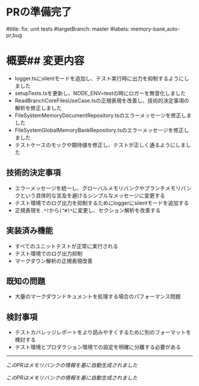 # PRの準備完了

#title: fix: unit tests
#targetBranch: master
#labels: memory-bank,auto-pr,bug

# 概要## 変更内容

<!-- メモリバンクの最近の変更点から自動生成されます -->
- logger.tsにsilentモードを追加し、テスト実行時に出力を抑制するようにしました
- setupTests.tsを更新し、NODE_ENV=testの時にロガーを無音化しました
- ReadBranchCoreFilesUseCase.tsの正規表現を改善し、技術的決定事項の解析を修正しました
- FileSystemMemoryDocumentRepository.tsのエラーメッセージを修正しました
- FileSystemGlobalMemoryBankRepository.tsのエラーメッセージを修正しました
- テストケースのモックや期待値を修正し、テストが正しく通るようにしました

## 技術的決定事項

<!-- メモリバンクのアクティブな決定事項から自動生成されます -->
- エラーメッセージを統一し、グローバルメモリバンクやブランチメモリバンクという具体的な言及を避けるシンプルなメッセージに変更する
- テスト環境でのログ出力を抑制するためにloggerにsilentモードを追加する
- 正規表現を`.*?`から`[^#]*`に変更し、セクション解析を改善する

## 実装済み機能

<!-- メモリバンクの動作している機能から自動生成されます -->
- すべてのユニットテストが正常に実行される
- テスト環境でのログ出力抑制
- マークダウン解析の正規表現改善

## 既知の問題

<!-- メモリバンクの既知の問題から自動生成されます -->
- 大量のマークダウンドキュメントを処理する場合のパフォーマンス問題

## 検討事項

<!-- メモリバンクの検討事項から自動生成されます -->
- テストカバレッジレポートをより読みやすくするために別のフォーマットを検討する
- テスト環境とプロダクション環境での設定を明確に分離する必要がある

---

_このPRはメモリバンクの情報を基に自動生成されました_


_このPRはメモリバンクの情報を基に自動生成されました_